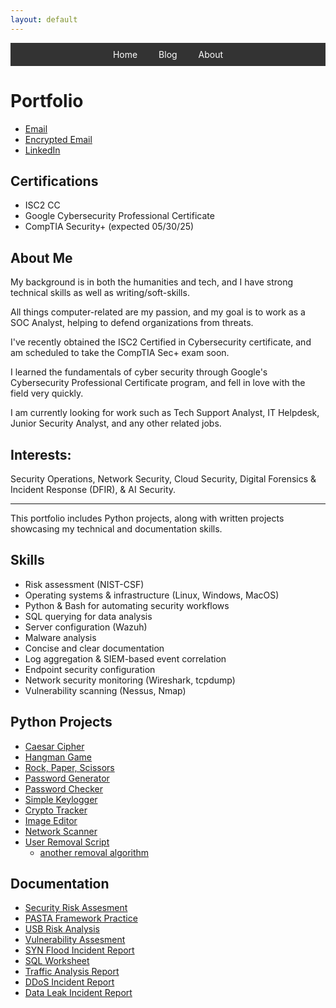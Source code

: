 ```yaml
---
layout: default
---
```


<div style="background-color: #333; padding: 10px; margin-bottom: 20px; text-align: center;">
  <a href="https://nicoleman0.github.io/security.github.io/" style="color: white; margin: 0 15px; text-decoration: none;">Home</a>
  <a href="https://nicoleman0.github.io/security.github.io/blog/" style="color: white; margin: 0 15px; text-decoration: none;">Blog</a>
  <a href="https://nicoleman0.github.io/security.github.io/#about-me" style="color: white; margin: 0 15px; text-decoration: none;">About</a>
</div>

# Portfolio

- [Email](mailto:nicholashadleycoleman@gmail.com)
- [Encrypted Email](mailto:nhcoleman@proton.me)
- [LinkedIn](https://www.linkedin.com/in/nicholas-coleman-8b595b279/)

## Certifications
- ISC2 CC
- Google Cybersecurity Professional Certificate
- CompTIA Security+ (expected 05/30/25)

<div data-iframe-width="150" data-iframe-height="270" data-share-badge-id="eec19dc3-72f1-4041-9224-cdec78890aa1" data-share-badge-host="https://www.credly.com"></div><script type="text/javascript" async src="//cdn.credly.com/assets/utilities/embed.js"></script>
<div data-iframe-width="150" data-iframe-height="270" data-share-badge-id="f007e25b-687b-46de-8ff1-b8080f0dc7f6" data-share-badge-host="https://www.credly.com"></div><script type="text/javascript" async src="//cdn.credly.com/assets/utilities/embed.js"></script>

## About Me
My background is in both the humanities and tech, and I have strong technical skills as well as writing/soft-skills. 

All things computer-related are my passion, and my goal is to work as a SOC Analyst, helping to defend organizations from threats.

I've recently obtained the ISC2 Certified in Cybersecurity certificate, and am scheduled to take the CompTIA Sec+ exam soon.

I learned the fundamentals of cyber security through Google's Cybersecurity Professional Certificate program, and fell in love with the field very quickly.

I am currently looking for work such as Tech Support Analyst, IT Helpdesk, Junior Security Analyst, and any other related jobs.

## Interests: 

Security Operations, Network Security, Cloud Security, Digital Forensics & Incident Response (DFIR), & AI Security.

- - -

This portfolio includes Python projects, along with written projects showcasing my technical and documentation skills.

## Skills
- Risk assessment (NIST-CSF)
- Operating systems & infrastructure (Linux, Windows, MacOS)
- Python & Bash for automating security workflows
- SQL querying for data analysis
- Server configuration (Wazuh)
- Malware analysis
- Concise and clear documentation
- Log aggregation & SIEM-based event correlation
- Endpoint security configuration
- Network security monitoring (Wireshark, tcpdump)
- Vulnerability scanning (Nessus, Nmap)

## Python Projects
- [Caesar Cipher](https://github.com/nicoleman0/Portfolio/blob/main/security_projects/caesar_cipher.py)
- [Hangman Game](https://github.com/nicoleman0/Portfolio/blob/main/security_projects/hangman.py)
- [Rock, Paper, Scissors](https://github.com/nicoleman0/Portfolio/blob/main/security_projects/rpsv2.py)
- [Password Generator](https://github.com/nicoleman0/Portfolio/blob/main/security_projects/password-generator.py)
- [Password Checker](https://github.com/nicoleman0/Portfolio/blob/main/security_projects/password_checker.py)
- [Simple Keylogger](https://github.com/nicoleman0/keylogger/blob/main/logger.py)
- [Crypto Tracker](https://github.com/nicoleman0/crypto_tracker/blob/main/tracker.py)
- [Image Editor](https://github.com/nicoleman0/image_editor/blob/main/editor.py)
- [Network Scanner](https://github.com/nicoleman0/Portfolio/blob/main/security_projects/scanner.py)
- [User Removal Script](https://github.com/nicoleman0/Portfolio/blob/main/security_projects/parsing_project/remove_user_script.py)
  - [another removal algorithm](https://github.com/nicoleman0/Portfolio/blob/main/Assignments/Algorithm%20for%20file%20updates%20in%20Python.pdf)

## Documentation
- [Security Risk Assesment](https://github.com/nicoleman0/Portfolio/blob/main/Assignments/Security%20risk%20assessment%20report_Nicholas%20Coleman.pdf)
- [PASTA Framework Practice](https://github.com/nicoleman0/Portfolio/blob/main/Assignments/PASTA%20worksheet_Nicholas%20Coleman.pdf)
- [USB Risk Analysis](https://github.com/nicoleman0/Portfolio/blob/main/Assignments/Parking%20lot%20USB%20exercise_Nicholas.pdf)
- [Vulnerability Assesment](https://github.com/nicoleman0/Portfolio/blob/main/Assignments/Vulnerability%20assessment%20report.pdf)
- [SYN Flood Incident Report](https://github.com/nicoleman0/Portfolio/blob/main/Assignments/SYN%20Flood%20Attack%20sample%20analysis%20report_Nicholas%20Coleman%20(1).pdf)
- [SQL Worksheet](https://github.com/nicoleman0/Portfolio/blob/main/Assignments/Apply%20filters%20to%20SQL%20queries.pdf)
- [Traffic Analysis Report](https://github.com/nicoleman0/Portfolio/blob/main/Assignments/Traffic%20Analysis%20sample%20report_Nicholas%20Coleman.pdf)
- [DDoS Incident Report](https://github.com/nicoleman0/Portfolio/blob/main/Assignments/DDoS%20Incident%20report%20analysis.pdf)
- [Data Leak Incident Report](https://github.com/nicoleman0/Portfolio/blob/main/Assignments/Activity%20Template_%20Data%20leak%20worksheet.pdf)
